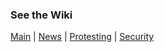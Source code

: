 ### See the Wiki
[Main](https://github.com/ThinkAndWander/Information/wiki) | [News](https://github.com/ThinkAndWander/Information/wiki/News-Summary) | [Protesting](https://github.com/ThinkAndWander/Information/wiki/Confrontation-and-Organizing) | [Security](https://github.com/ThinkAndWander/Information/wiki/Security)
